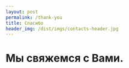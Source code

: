 ```yaml
---
layout: post
permalink: /thank-you
title: Спасибо
header_img: /dist/imgs/contacts-header.jpg
---
```


<div class="text-center py-12 px-6 mt-12">
	<h1 class="font-display font-bold text-5xl mb-6">Мы свяжемся с Вами.</h1>
</div>

